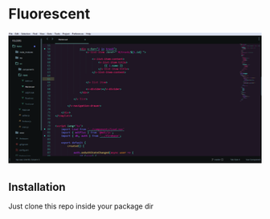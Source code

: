 # Fluorescent

<img src="scr.png" />

## Installation

Just clone this repo inside your package dir
